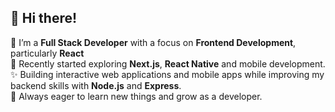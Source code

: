 
## 👋 Hi there!

 🌱 I’m a **Full Stack Developer** with a focus on **Frontend Development**, particularly **React**  
 💞️ Recently started exploring  **Next.js**, **React Native** and mobile development.  
 ✨ Building interactive web applications and mobile apps while improving my backend skills with **Node.js** and **Express**.  
 👀 Always eager to learn new things and grow as a developer.  


<!---
- 👋 Hi, I’m @majskit
- 👀 I’m interested in ...
- 🌱 I’m currently learning ...
- 💞️ I’m looking to collaborate on ...
- 📫 How to reach me ...
- 😄 Pronouns: ...
- ⚡ Fun fact: ...
majskit/majskit is a ✨ special ✨ repository because its `README.md` (this file) appears on your GitHub profile.
You can click the Preview link to take a look at your changes.
--->
